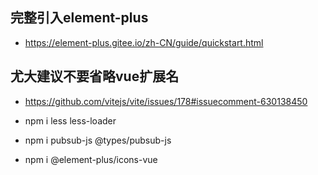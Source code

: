 ## 完整引入element-plus
- https://element-plus.gitee.io/zh-CN/guide/quickstart.html

## 尤大建议不要省略vue扩展名
- https://github.com/vitejs/vite/issues/178#issuecomment-630138450

- npm i less less-loader

- npm i pubsub-js @types/pubsub-js

- npm i @element-plus/icons-vue
